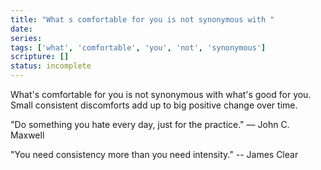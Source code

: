 ```yaml
---
title: "What s comfortable for you is not synonymous with "
date: 
series: 
tags: ['what', 'comfortable', 'you', 'not', 'synonymous']
scripture: []
status: incomplete
---
```


What's comfortable for you is not synonymous with what's good for you. Small consistent discomforts add up to big positive change over time.

"Do something you hate every day, just for the practice."
— John C. Maxwell

"You need consistency more than you need intensity."
-- James Clear